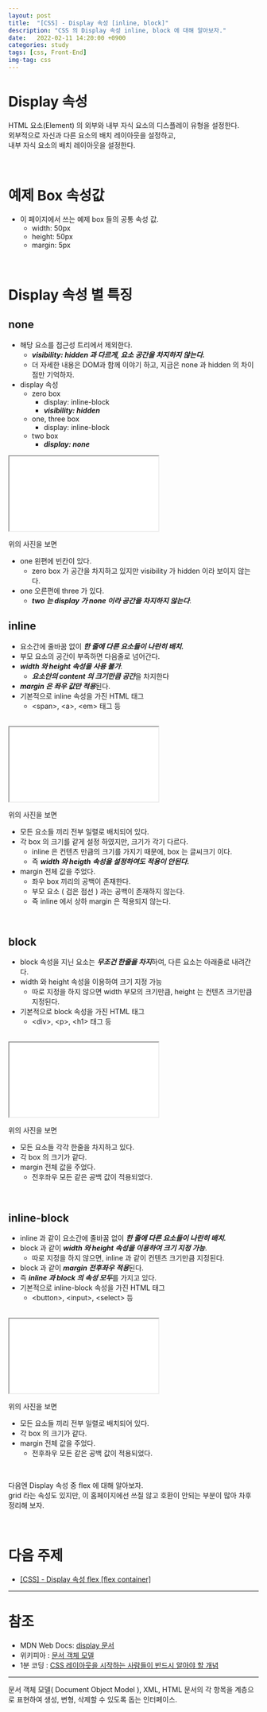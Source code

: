 ```yaml
---
layout: post
title:  "[CSS] - Display 속성 [inline, block]"
description: "CSS 의 Display 속성 inline, block 에 대해 알아보자."
date:   2022-02-11 14:20:00 +0900
categories: study
tags: [css, Front-End]
img-tag: css
---
```



<script defer src="/public/js/iframe.js"></script>

# Display 속성
HTML 요소(Element) 의 외부와 내부 자식 요소의 디스플레이 유형을 설정한다.  
외부적으로 자신과 다른 요소의 배치 레이아웃을 설정하고,    
내부 자식 요소의 배치 레이아웃을 설정한다.   

<br>


# 예제 Box 속성값
- 이 페이지에서 쓰는 예제 box 들의 공통 속성 값.
    - width: 50px 
    - height: 50px
    - margin: 5px
<br>

# Display 속성 별 특징

## none
- 해당 요소를 접근성 트리에서 제외한다.
    - ***visibility: hidden 과 다르게, 요소 공간을 차지하지 않는다.***
    - 더 자세한 내용은 
 <span class="tooltip" id="id-1">DOM</span>과 함께 이야기 하고, 지금은 none 과 hidden 의 차이점만 기억하자.  
- display 속성
    - zero box
        - display: inline-block 
        - ***visibility: hidden***
    - one, three box
        - display: inline-block
    - two box
        - ***display: none***
<iframe class="code-box" src="/assets/html/base-layout/none.html"></iframe>


위의 사진을 보면   
- one 왼편에 빈칸이 있다.
    - zero box 가 공간을 차지하고 있지만 visibility 가 hidden 이라 보이지 않는다.
- one 오른편에 three 가 있다.
    - ***two 는 display 가 none 이라 공간을 차지하지 않는다***.

    

## inline

- 요소간에 줄바꿈 없이 ***한 줄에 다른 요소들이 나란히 배치.***
- 부모 요소의 공간이 부족하면 다음줄로 넘어간다.
- ***width 와 height 속성을 사용 불가***. 
    - ***요소안의 content 의 크기만큼 공간***을 차지한다
- ***margin 은 좌우 값만 적용***된다.  
- 기본적으로 inline 속성을 가진 HTML 태그 
    - \<span>, \<a>, \<em> 태그 등

<br>


<iframe class="code-box" src="/assets/html/base-layout/inline.html"></iframe>

위의 사진을 보면 
- 모든 요소들 끼리 전부 일렬로 배치되어 있다.  
- 각 box 의 크기를 같게 설정 하였지만, 크기가 각기 다르다.     
    - inline 은 컨텐츠 만큼의 크기를 가지기 때문에, box 는 글씨크기 이다.   
    - 즉 ***width 와 heigth 속성을 설정하여도 적용이 안된다.*** 
- margin 전체 값을 주었다.
    - 좌우 box 끼리의 공백이 존재한다.
    - 부모 요소 ( 검은 점선 ) 과는 공백이 존재하지 않는다.  
    - 즉 inline 에서 상하 margin 은 적용되지 않는다.    

<br>

## block
- block 속성을 지닌 요소는 ***무조건 한줄을 차지***하여, 다른 요소는 아래줄로 내려간다.   
- width 와 height 속성을 이용하여 크기 지정 가능
    - 따로 지정을 하지 않으면 width 부모의 크기만큼, height 는 컨텐츠 크기만큼 지정된다. 
- 기본적으로 block 속성을 가진 HTML 태그
    - \<div>, \<p>, \<h1> 태그 등

<br>

<iframe class="code-box" src="/assets/html/base-layout/block.html"></iframe>

위의 사진을 보면 
- 모든 요소들 각각 한줄을 차지하고 있다.    
- 각 box 의 크기가 같다.     
- margin 전체 값을 주었다.
    - 전후좌우 모든 같은 공백 값이 적용되었다.    

<br>

## inline-block
- inline 과 같이 요소간에 줄바꿈 없이 ***한 줄에 다른 요소들이 나란히 배치.***
- block 과 같이 ***width 와 height 속성을 이용하여 크기 지정 가능***. 
    - 따로 지정을 하지 않으면, inline 과 같이 컨텐츠 크기만큼 지정된다.
- block 과 같이 ***margin 전후좌우 적용***된다.  
- 즉 ***inline 과 block 의 속성 모두***를 가지고 있다.  
- 기본적으로 inline-block 속성을 가진 HTML 태그 
    - \<button>, \<input>, \<select> 등

<br>
<iframe class="code-box" src="/assets/html/base-layout/inline-block.html"></iframe>

위의 사진을 보면 
- 모든 요소들 끼리 전부 일렬로 배치되어 있다.  
- 각 box 의 크기가 같다.     
- margin 전체 값을 주었다.
    - 전후좌우 모든 같은 공백 값이 적용되었다.    
<br>

다음엔 Display 속성 중 flex 에 대해 알아보자.  
grid 라는 속성도 있지만, 이 홈페이지에선 쓰질 않고 호환이 안되는 부분이 많아 차후 정리해 보자.  

<br>

# 다음 주제
- [[CSS] - Display 속성 flex [flex container]][display2-link]

<hr>

# 참조
- MDN Web Docs: [display 문서][display-link]
- 위키피아 : [문서 객체 모델][dom-link]
- 1분 코딩 : [CSS 레이아웃을 시작하는 사람들이 반드시 알아야 할 개념][display-1min-link]
<hr>


<div class="tooltip-desc">
    <div class="tooltip-description" id="desc-1">
    문서 객체 모델( Document Object Model ),  XML, HTML 문서의 각 항목을 계층으로 표현하여 생성, 변형, 삭제할 수 있도록 돕는 인터페이스.
    </div>
</div>

[dom-link]: https://ko.wikipedia.org/wiki/%EB%AC%B8%EC%84%9C_%EA%B0%9D%EC%B2%B4_%EB%AA%A8%EB%8D%B8
[display-link]: https://developer.mozilla.org/ko/docs/Web/CSS/display
[display-1min-link]: https://studiomeal.com/archives/282

[display2-link]: /study/2022/02/11/css-display2.html




